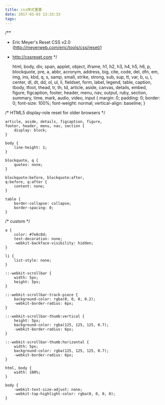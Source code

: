 ```yaml
---
title: css样式重置
date: 2017-03-03 13:33:33
tags:
---
```


/**
 * Eric Meyer's Reset CSS v2.0 (http://meyerweb.com/eric/tools/css/reset/)
 * http://cssreset.com
 */

	html, body, div, span, applet, object, iframe,
	h1, h2, h3, h4, h5, h6, p, blockquote, pre,
	a, abbr, acronym, address, big, cite, code,
	del, dfn, em, img, ins, kbd, q, s, samp,
	small, strike, strong, sub, sup, tt, var,
	b, u, i, center,
	dl, dt, dd, ol, ul, li,
	fieldset, form, label, legend,
	table, caption, tbody, tfoot, thead, tr, th, td,
	article, aside, canvas, details, embed,
	figure, figcaption, footer, header,
	menu, nav, output, ruby, section, summary,
	time, mark, audio, video, input {
	    margin: 0;
	    padding: 0;
	    border: 0;
	    font-size: 100%;
	    font-weight: normal;
	    vertical-align: baseline;
	}

/* HTML5 display-role reset for older browsers */

	article, aside, details, figcaption, figure,
	footer, header, menu, nav, section {
	    display: block;
	}
	
	body {
	    line-height: 1;
	}
	
	blockquote, q {
	    quotes: none;
	}
	
	blockquote:before, blockquote:after,
	q:before, q:after {
	    content: none;
	}
	
	table {
	    border-collapse: collapse;
	    border-spacing: 0;
	}

/* custom */

	a {
	    color: #7e8c8d;
	    text-decoration: none;
	    -webkit-backface-visibility: hidden;
	}
	
	li {
	    list-style: none;
	}
	
	::-webkit-scrollbar {
	    width: 5px;
	    height: 5px;
	}
	
	::-webkit-scrollbar-track-piece {
	    background-color: rgba(0, 0, 0, 0.2);
	    -webkit-border-radius: 6px;
	}
	
	::-webkit-scrollbar-thumb:vertical {
	    height: 5px;
	    background-color: rgba(125, 125, 125, 0.7);
	    -webkit-border-radius: 6px;
	}
	
	::-webkit-scrollbar-thumb:horizontal {
	    width: 5px;
	    background-color: rgba(125, 125, 125, 0.7);
	    -webkit-border-radius: 6px;
	}
	
	html, body {
	    width: 100%;
	}
	
	body {
	    -webkit-text-size-adjust: none;
	    -webkit-tap-highlight-color: rgba(0, 0, 0, 0);
	}
